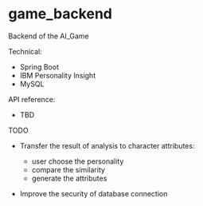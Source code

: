 # game_backend
Backend of the AI_Game

Technical:
- Spring Boot
- IBM Personality Insight
- MySQL

API reference:
- TBD

TODO
- Transfer the result of analysis to character attributes:
	- user choose the personality
	- compare the similarity
	- generate the attributes
	
- Improve the security of database connection